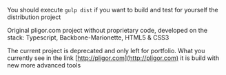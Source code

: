 You should execute `gulp dist` if you want to build and test for yourself the distribution project

Original pligor.com project without proprietary code, developed on the stack: Typescript, Backbone-Marionette, HTML5 & CSS3

The current project is deprecated and only left for portfolio. What you currently see in the link [http://pligor.com](http://pligor.com) it is build with new more advanced tools
